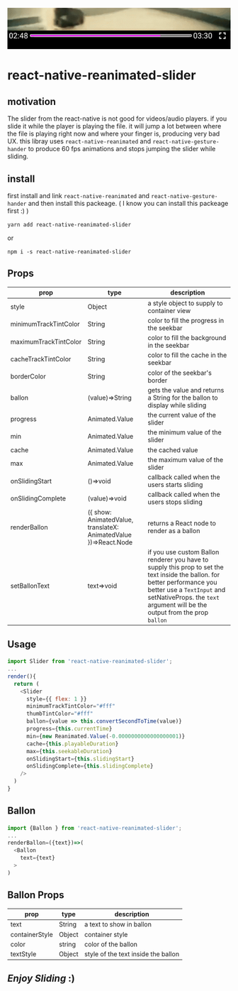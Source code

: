 ![](./examples/capture.gif)

# react-native-reanimated-slider


## motivation
The slider from the react-native is not good for videos/audio players. if you slide it while the player is playing the file. it will jump a lot between where the file is playing right now and where your finger is, producing very bad UX. this libray uses `react-native-reanimated` and `react-native-gesture-hander`  to produce 60 fps animations and stops jumping the slider while sliding.


## install
first install and link `react-native-reanimated` and `react-native-gesture-hander` and then install this packeage. ( I know you can install this packeage first :) )

```
yarn add react-native-reanimated-slider
```
or 

```
npm i -s react-native-reanimated-slider
```

## Props
| prop                  | type                                                                | description                                                                                                                                                                                                                              |
| --------------------- | ------------------------------------------------------------------- | ---------------------------------------------------------------------------------------------------------------------------------------------------------------------------------------------------------------------------------------- |
| style                 | Object                                                              | a style object to supply to container view                                                                                                                                                                                               |
| minimumTrackTintColor | String                                                              | color to fill the progress in the seekbar                                                                                                                                                                                                |
| maximumTrackTintColor | String                                                              | color to fill the background in the seekbar                                                                                                                                                                                              |
| cacheTrackTintColor   | String                                                              | color to fill the cache in the seekbar                                                                                                                                                                                                   |
| borderColor           | String                                                              | color of the seekbar's  border                                                                                                                                                                                                           |
| ballon                | (value)=>String                                                     | gets the value and returns a String for the ballon to display while sliding                                                                                                                                                              |
| progress              | Animated.Value                                                      | the current value of the slider                                                                                                                                                                                                          |
| min                   | Animated.Value                                                      | the minimum value of the slider                                                                                                                                                                                                          |
| cache                 | Animated.Value                                                      | the cached value                                                                                                                                                                                                                         |
| max                   | Animated.Value                                                      | the maximum value of the slider                                                                                                                                                                                                          |
| onSlidingStart        | ()=>void                                                            | callback called when the users starts sliding                                                                                                                                                                                            |
| onSlidingComplete     | (value)=>void                                                       | callback called when the users stops sliding                                                                                                                                                                                             |
| renderBallon          | ({   show: AnimatedValue, translateX: AnimatedValue  })=>React.Node | returns a React node to render as a ballon                                                                                                                                                                                               |
| setBallonText         | text=>void                                                          | if you use custom Ballon renderer you have to supply this prop to set the text inside the ballon. for better performance you better use a `TextInput` and setNativeProps. the `text` argument will be the output from the prop  `ballon` |



## Usage
```js
import Slider from 'react-native-reanimated-slider';
...
render(){
  return (
    <Slider
      style={{ flex: 1 }}
      minimumTrackTintColor="#fff"
      thumbTintColor="#fff"
      ballon={value => this.convertSecondToTime(value)}
      progress={this.currentTime}
      min={new Reanimated.Value(-0.0000000000000000001)}
      cache={this.playableDuration}
      max={this.seekableDuration}
      onSlidingStart={this.slidingStart}
      onSlidingComplete={this.slidingComplete}
    />
  )
}
```

## Ballon
```js
import {Ballon } from 'react-native-reanimated-slider';
...
renderBallon=({text})=>(
  <Ballon 
    text={text}
  >
)
```

## Ballon Props

| prop           | type   | description                         |
| -------------- | ------ | ----------------------------------- |
| text           | String | a text to show in ballon            |
| containerStyle | Object | container style                     |
| color          | string | color of the ballon                 |
| textStyle      | Object | style of the text inside the ballon |


##  *Enjoy Sliding* :)
